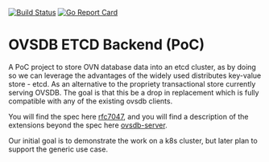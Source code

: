 [![Build Status](https://travis-ci.com/IBM/ovsdb-etcd.svg?branch=master)](https://travis-ci.com/IBM/ovsdb-etcd "Travis")
[![Go Report Card](https://goreportcard.com/badge/github.com/IBM/ovsdb-etcd)](https://goreportcard.com/report/github.com/IBM/ovsdb-etcd)

# OVSDB ETCD Backend (PoC)

A PoC project to store OVN database data into an etcd cluster, as by doing so
we can leverage the advantages of the widely used distributes key-value store -
etcd. As an alternative to the propriety transactional store currently serving
OVSDB. The goal is that this be a drop in replacement which is fully compatible
with any of the existing ovsdb clients.

You will find the spec here
[rfc7047](https://tools.ietf.org/html/rfc7047#page-19),
and you will find a description of the extensions beyond the spec here
[ovsdb-server](https://docs.openvswitch.org/en/latest/ref/ovsdb-server.7/).

Our initial goal is to demonstrate the work on a k8s cluster, but later plan to
support the generic use case.
